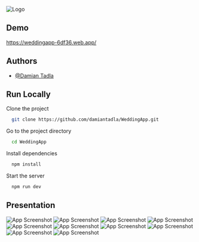 
![Logo](https://firebasestorage.googleapis.com/v0/b/weddingapp-6df36.appspot.com/o/logo.png?alt=media&token=2eb1b344-88c8-4426-899f-bd796380bdca)


## Demo

https://weddingapp-6df36.web.app/


## Authors

- [@Damian Tadla](https://www.github.com/damiantadla)


## Run Locally

Clone the project

```bash
  git clone https://github.com/damiantadla/WeddingApp.git
```

Go to the project directory

```bash
  cd WeddingApp
```

Install dependencies

```bash
  npm install
```

Start the server

```bash
  npm run dev
```


## Presentation

![App Screenshot](https://firebasestorage.googleapis.com/v0/b/weddingapp-6df36.appspot.com/o/1.png?alt=media&token=a19d1aab-9c65-415f-b1e0-747234cb86de)
![App Screenshot](https://firebasestorage.googleapis.com/v0/b/weddingapp-6df36.appspot.com/o/2.png?alt=media&token=8665ae3e-3367-44db-8923-d0470585c413)
![App Screenshot](https://firebasestorage.googleapis.com/v0/b/weddingapp-6df36.appspot.com/o/3.png?alt=media&token=c2fb7a15-8a5c-4e79-90f1-c4cc163f4fd9)
![App Screenshot](https://firebasestorage.googleapis.com/v0/b/weddingapp-6df36.appspot.com/o/4.png?alt=media&token=66d7eee8-ce68-4ca5-8887-fc29de7685b5)
![App Screenshot](https://firebasestorage.googleapis.com/v0/b/weddingapp-6df36.appspot.com/o/5.png?alt=media&token=984a7398-5725-43f8-841e-e3c5c09794a6)
![App Screenshot](https://firebasestorage.googleapis.com/v0/b/weddingapp-6df36.appspot.com/o/6.png?alt=media&token=c3c4f653-65fb-4ade-a7aa-6448a639ef73)
![App Screenshot](https://firebasestorage.googleapis.com/v0/b/weddingapp-6df36.appspot.com/o/7.png?alt=media&token=c9f30faf-743f-40e6-bd24-5c1f5973fb7d)
![App Screenshot](https://firebasestorage.googleapis.com/v0/b/weddingapp-6df36.appspot.com/o/8.png?alt=media&token=a2240972-d704-4ca4-820e-4346aa28e88f)
![App Screenshot](https://firebasestorage.googleapis.com/v0/b/weddingapp-6df36.appspot.com/o/9.png?alt=media&token=05e5e544-edeb-495f-b39c-c67113b0b2f6)
![App Screenshot](https://firebasestorage.googleapis.com/v0/b/weddingapp-6df36.appspot.com/o/10.png?alt=media&token=04b8d26e-0b02-4a93-adbe-1d19c5e4f8ab)

